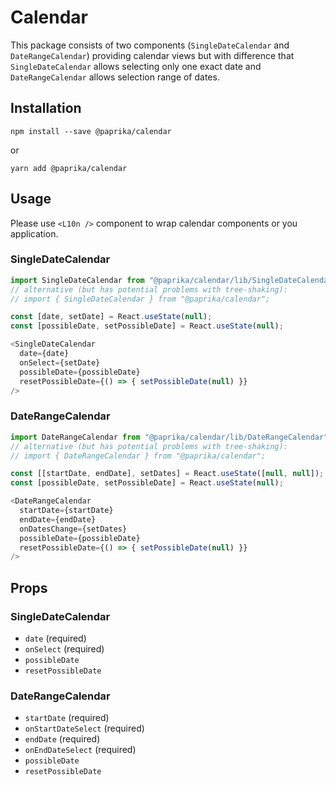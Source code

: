 # Calendar

This package consists of two components (`SingleDateCalendar` and `DateRangeCalendar`) providing calendar views but with difference that `SingleDateCalendar` allows selecting only one exact date and `DateRangeCalendar` allows selection range of dates.

## Installation

```shell
npm install --save @paprika/calendar
```
or
```shell
yarn add @paprika/calendar
```

## Usage

Please use `<L10n />` component to wrap calendar components or you application.

### SingleDateCalendar

```js
import SingleDateCalendar from "@paprika/calendar/lib/SingleDateCalendar";
// alternative (but has potential problems with tree-shaking):
// import { SingleDateCalendar } from "@paprika/calendar";

const [date, setDate] = React.useState(null);
const [possibleDate, setPossibleDate] = React.useState(null);

<SingleDateCalendar
  date={date}
  onSelect={setDate}
  possibleDate={possibleDate}
  resetPossibleDate={() => { setPossibleDate(null) }}
/>
```

### DateRangeCalendar

```js
import DateRangeCalendar from "@paprika/calendar/lib/DateRangeCalendar";
// alternative (but has potential problems with tree-shaking):
// import { DateRangeCalendar } from "@paprika/calendar";

const [[startDate, endDate], setDates] = React.useState([null, null]);
const [possibleDate, setPossibleDate] = React.useState(null);

<DateRangeCalendar
  startDate={startDate}
  endDate={endDate}
  onDatesChange={setDates}
  possibleDate={possibleDate}
  resetPossibleDate={() => { setPossibleDate(null) }}
/>
```

## Props

### SingleDateCalendar

- `date` (required)
- `onSelect` (required)
- `possibleDate`
- `resetPossibleDate`

### DateRangeCalendar

- `startDate` (required)
- `onStartDateSelect` (required)
- `endDate` (required)
- `onEndDateSelect` (required)
- `possibleDate`
- `resetPossibleDate`

